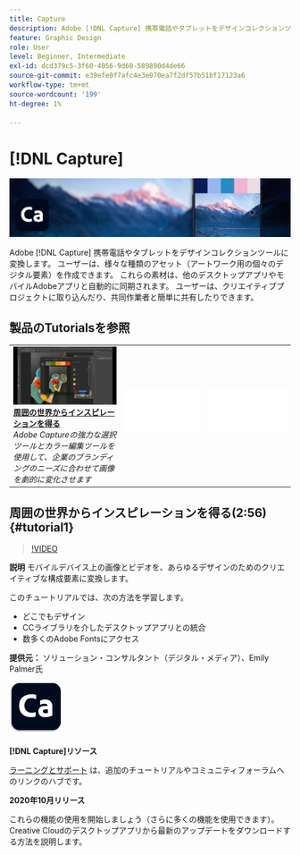 ```yaml
---
title: Capture
description: Adobe [!DNL Capture] 携帯電話やタブレットをデザインコレクションツールに変換
feature: Graphic Design
role: User
level: Beginner, Intermediate
exl-id: dcd379c5-3f60-4056-9d60-589890d4de66
source-git-commit: e39efe0f7afc4e3e970ea7f2df57b51bf17123a6
workflow-type: tm+mt
source-wordcount: '199'
ht-degree: 1%

---
```


# [!DNL Capture]

![チュートリアルのヒーロー画像](../assets/Capture.jpg)

Adobe [!DNL Capture] 携帯電話やタブレットをデザインコレクションツールに変換します。 ユーザーは、様々な種類のアセット（アートワーク用の個々のデジタル要素）を作成できます。   これらの素材は、他のデスクトップアプリやモバイルAdobeアプリと自動的に同期されます。 ユーザーは、クリエイティブプロジェクトに取り込んだり、共同作業者と簡単に共有したりできます。

## 製品のTutorialsを参照

<table style="table-layout:fixed">
<tr>
 <td>
   <a href="capture.md#tutorial1">
      <img alt="周囲の世界からインスピレーションを得る" src="../assets/capture_palmer_thumbnail.jpg" />
   </a>
    <div>
   <a href="capture.md#tutorial1"><strong>周囲の世界からインスピレーションを得る</strong></a>
    </div>
    <em>Adobe Captureの強力な選択ツールとカラー編集ツールを使用して、企業のブランディングのニーズに合わせて画像を劇的に変化させます</em>
    <br>
  </td>
  <td>
    <img alt="スペーサー" src="../assets/Whitespacer.png" />
    <div>
    <br>
  </td>
  <td>
    <img alt="スペーサー" src="../assets/Whitespacer.png" />
    <div>
    <br>
  </td>
</tr>
</table>

## 周囲の世界からインスピレーションを得る(2:56) {#tutorial1}

>[!VIDEO](https://video.tv.adobe.com/v/326825?hidetitle=true)

**説明**
モバイルデバイス上の画像とビデオを、あらゆるデザインのためのクリエイティブな構成要素に変換します。

このチュートリアルでは、次の方法を学習します。
* どこでもデザイン
* CCライブラリを介したデスクトップアプリとの統合
* 数多くのAdobe Fontsにアクセス

**提供元：**
ソリューション・コンサルタント（デジタル・メディア）、Emily Palmer氏

![Captureロゴ](../assets/ca_appicon_96.png)

**[!DNL Capture]リソース**

[ラーニングとサポート](https://helpx.adobe.com/mobile-apps/help/capture-faq.html) は、追加のチュートリアルやコミュニティフォーラムへのリンクのハブです。

**2020年10月リリース**

これらの機能の使用を開始しましょう（さらに多くの機能を使用できます）。 Creative Cloudのデスクトップアプリから最新のアップデートをダウンロードする方法を説明します。
